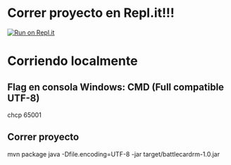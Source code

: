   
# Correr proyecto en Repl.it!!!

[![Run on Repl.it](https://repl.it/badge/github/cemp2703/BattleCardRM)](https://repl.it/github/cemp2703/BattleCardRM)

# Corriendo localmente

## Flag en consola Windows: CMD (Full compatible UTF-8)
chcp 65001

## Correr proyecto
mvn package
java -Dfile.encoding=UTF-8 -jar target/battlecardrm-1.0.jar
